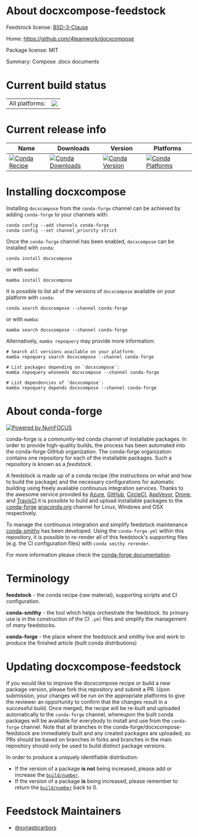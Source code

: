 About docxcompose-feedstock
===========================

Feedstock license: [BSD-3-Clause](https://github.com/conda-forge/docxcompose-feedstock/blob/main/LICENSE.txt)

Home: https://github.com/4teamwork/docxcompose

Package license: MIT

Summary: Compose .docx documents

Current build status
====================


<table><tr><td>All platforms:</td>
    <td>
      <a href="https://dev.azure.com/conda-forge/feedstock-builds/_build/latest?definitionId=14031&branchName=main">
        <img src="https://dev.azure.com/conda-forge/feedstock-builds/_apis/build/status/docxcompose-feedstock?branchName=main">
      </a>
    </td>
  </tr>
</table>

Current release info
====================

| Name | Downloads | Version | Platforms |
| --- | --- | --- | --- |
| [![Conda Recipe](https://img.shields.io/badge/recipe-docxcompose-green.svg)](https://anaconda.org/conda-forge/docxcompose) | [![Conda Downloads](https://img.shields.io/conda/dn/conda-forge/docxcompose.svg)](https://anaconda.org/conda-forge/docxcompose) | [![Conda Version](https://img.shields.io/conda/vn/conda-forge/docxcompose.svg)](https://anaconda.org/conda-forge/docxcompose) | [![Conda Platforms](https://img.shields.io/conda/pn/conda-forge/docxcompose.svg)](https://anaconda.org/conda-forge/docxcompose) |

Installing docxcompose
======================

Installing `docxcompose` from the `conda-forge` channel can be achieved by adding `conda-forge` to your channels with:

```
conda config --add channels conda-forge
conda config --set channel_priority strict
```

Once the `conda-forge` channel has been enabled, `docxcompose` can be installed with `conda`:

```
conda install docxcompose
```

or with `mamba`:

```
mamba install docxcompose
```

It is possible to list all of the versions of `docxcompose` available on your platform with `conda`:

```
conda search docxcompose --channel conda-forge
```

or with `mamba`:

```
mamba search docxcompose --channel conda-forge
```

Alternatively, `mamba repoquery` may provide more information:

```
# Search all versions available on your platform:
mamba repoquery search docxcompose --channel conda-forge

# List packages depending on `docxcompose`:
mamba repoquery whoneeds docxcompose --channel conda-forge

# List dependencies of `docxcompose`:
mamba repoquery depends docxcompose --channel conda-forge
```


About conda-forge
=================

[![Powered by
NumFOCUS](https://img.shields.io/badge/powered%20by-NumFOCUS-orange.svg?style=flat&colorA=E1523D&colorB=007D8A)](https://numfocus.org)

conda-forge is a community-led conda channel of installable packages.
In order to provide high-quality builds, the process has been automated into the
conda-forge GitHub organization. The conda-forge organization contains one repository
for each of the installable packages. Such a repository is known as a *feedstock*.

A feedstock is made up of a conda recipe (the instructions on what and how to build
the package) and the necessary configurations for automatic building using freely
available continuous integration services. Thanks to the awesome service provided by
[Azure](https://azure.microsoft.com/en-us/services/devops/), [GitHub](https://github.com/),
[CircleCI](https://circleci.com/), [AppVeyor](https://www.appveyor.com/),
[Drone](https://cloud.drone.io/welcome), and [TravisCI](https://travis-ci.com/)
it is possible to build and upload installable packages to the
[conda-forge](https://anaconda.org/conda-forge) [anaconda.org](https://anaconda.org/)
channel for Linux, Windows and OSX respectively.

To manage the continuous integration and simplify feedstock maintenance
[conda-smithy](https://github.com/conda-forge/conda-smithy) has been developed.
Using the ``conda-forge.yml`` within this repository, it is possible to re-render all of
this feedstock's supporting files (e.g. the CI configuration files) with ``conda smithy rerender``.

For more information please check the [conda-forge documentation](https://conda-forge.org/docs/).

Terminology
===========

**feedstock** - the conda recipe (raw material), supporting scripts and CI configuration.

**conda-smithy** - the tool which helps orchestrate the feedstock.
                   Its primary use is in the construction of the CI ``.yml`` files
                   and simplify the management of *many* feedstocks.

**conda-forge** - the place where the feedstock and smithy live and work to
                  produce the finished article (built conda distributions)


Updating docxcompose-feedstock
==============================

If you would like to improve the docxcompose recipe or build a new
package version, please fork this repository and submit a PR. Upon submission,
your changes will be run on the appropriate platforms to give the reviewer an
opportunity to confirm that the changes result in a successful build. Once
merged, the recipe will be re-built and uploaded automatically to the
`conda-forge` channel, whereupon the built conda packages will be available for
everybody to install and use from the `conda-forge` channel.
Note that all branches in the conda-forge/docxcompose-feedstock are
immediately built and any created packages are uploaded, so PRs should be based
on branches in forks and branches in the main repository should only be used to
build distinct package versions.

In order to produce a uniquely identifiable distribution:
 * If the version of a package **is not** being increased, please add or increase
   the [``build/number``](https://docs.conda.io/projects/conda-build/en/latest/resources/define-metadata.html#build-number-and-string).
 * If the version of a package **is** being increased, please remember to return
   the [``build/number``](https://docs.conda.io/projects/conda-build/en/latest/resources/define-metadata.html#build-number-and-string)
   back to 0.

Feedstock Maintainers
=====================

* [@synapticarbors](https://github.com/synapticarbors/)

